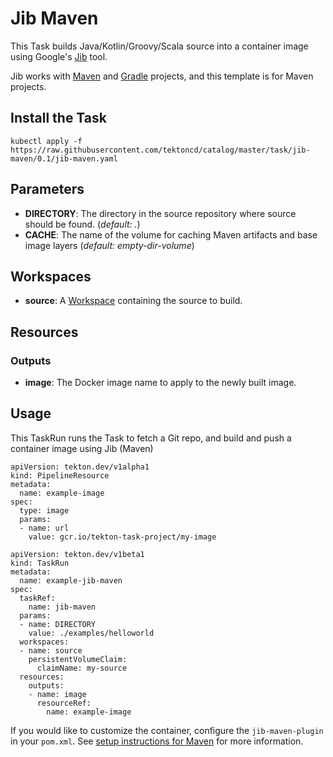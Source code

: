 # Jib Maven

This Task builds Java/Kotlin/Groovy/Scala source into a container image using Google's [Jib](https://github.com/GoogleContainerTools/jib) tool.

Jib works with [Maven](https://github.com/GoogleContainerTools/jib/tree/master/jib-maven-plugin) and [Gradle](https://github.com/GoogleContainerTools/jib/tree/master/jib-gradle-plugin) projects, and this template is for Maven projects.

## Install the Task

```
kubectl apply -f https://raw.githubusercontent.com/tektoncd/catalog/master/task/jib-maven/0.1/jib-maven.yaml
```

## Parameters

- **DIRECTORY**: The directory in the source repository where source should be found. (*default: .*)
- **CACHE**: The name of the volume for caching Maven artifacts and
  base image layers (*default: empty-dir-volume*)

## Workspaces

* **source**: A [Workspace](https://github.com/tektoncd/pipeline/blob/master/docs/workspaces.md) containing the source to build.

## Resources

### Outputs

* **image**: The Docker image name to apply to the newly built image.

## Usage

This TaskRun runs the Task to fetch a Git repo, and build and push a container
image using Jib (Maven)

```
apiVersion: tekton.dev/v1alpha1
kind: PipelineResource
metadata:
  name: example-image
spec:
  type: image
  params:
  - name: url
    value: gcr.io/tekton-task-project/my-image
```

```
apiVersion: tekton.dev/v1beta1
kind: TaskRun
metadata:
  name: example-jib-maven
spec:
  taskRef:
    name: jib-maven
  params:
  - name: DIRECTORY
    value: ./examples/helloworld
  workspaces:
  - name: source
    persistentVolumeClaim:
      claimName: my-source
  resources:
    outputs:
    - name: image
      resourceRef:
        name: example-image
```

If you would like to customize the container, configure the `jib-maven-plugin` in your `pom.xml`.
See [setup instructions for Maven](https://github.com/GoogleContainerTools/jib/tree/master/jib-maven-plugin#setup) for more information.
